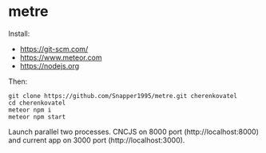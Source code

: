 # metre

Install:

- https://git-scm.com/
- https://www.meteor.com
- https://nodejs.org

Then:

```
git clone https://github.com/Snapper1995/metre.git cherenkovatel
cd cherenkovatel
meteor npm i
meteor npm start
```

Launch parallel two processes. CNCJS on 8000 port (http://localhost:8000) and current app on 3000 port (http://localhost:3000).